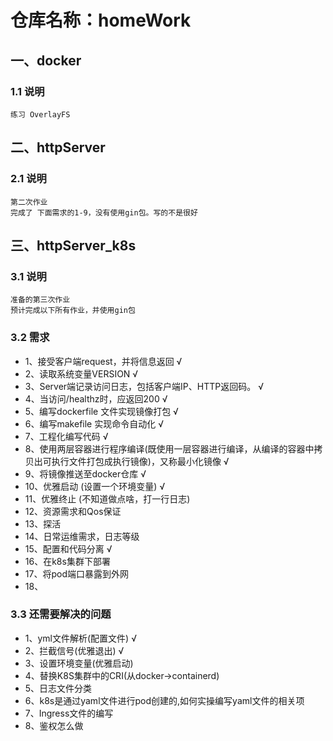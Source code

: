 # 仓库名称：homeWork
## 一、docker
### 1.1 说明
    练习 OverlayFS 
## 二、httpServer
### 2.1 说明
    第二次作业
    完成了 下面需求的1-9，没有使用gin包。写的不是很好
## 三、httpServer_k8s 
### 3.1 说明
    准备的第三次作业
    预计完成以下所有作业，并使用gin包
### 3.2 需求
- 1、接受客户端request，并将信息返回 √
- 2、读取系统变量VERSION √
- 3、Server端记录访问日志，包括客户端IP、HTTP返回码。 √
- 4、当访问/healthz时，应返回200 √
- 5、编写dockerfile 文件实现镜像打包 √
- 6、编写makefile 实现命令自动化 √
- 7、工程化编写代码 √
- 8、使用两层容器进行程序编译(既使用一层容器进行编译，从编译的容器中拷贝出可执行文件打包成执行镜像)，又称最小化镜像 √
- 9、将镜像推送至docker仓库 √
- 10、优雅启动 (设置一个环境变量) √
- 11、优雅终止 (不知道做点啥，打一行日志) 
- 12、资源需求和Qos保证
- 13、探活
- 14、日常运维需求，日志等级
- 15、配置和代码分离 √
- 16、在k8s集群下部署
- 17、将pod端口暴露到外网
- 18、

### 3.3 还需要解决的问题
- 1、yml文件解析(配置文件) √
- 2、拦截信号(优雅退出) √
- 3、设置环境变量(优雅启动)
- 4、替换K8S集群中的CRI(从docker->containerd)
- 5、日志文件分类
- 6、k8s是通过yaml文件进行pod创建的,如何实操编写yaml文件的相关项
- 7、Ingress文件的编写
- 8、鉴权怎么做
